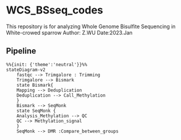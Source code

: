 # WCS_BSseq_codes
This repository is for analyzing Whole Genome Bisulfite Sequencing in White-crowed sparrow
Author: Z.WU
Date:2023.Jan

## Pipeline

```mermaid
%%{init: {'theme':'neutral'}}%%
stateDiagram-v2
    fastqc --> Trimgalore : Trimming
    Trimgalore --> Bismark
    state Bismark{
    Mapping --> Deduplication
    Deduplication --> Call_Methylation
    }
    Bismark --> SeqMonk
    state SeqMonk {
    Analysis_Methylation --> QC
    QC --> Methylation_signal
    }
    SeqMonk --> DMR :Compare_between_groups
```

